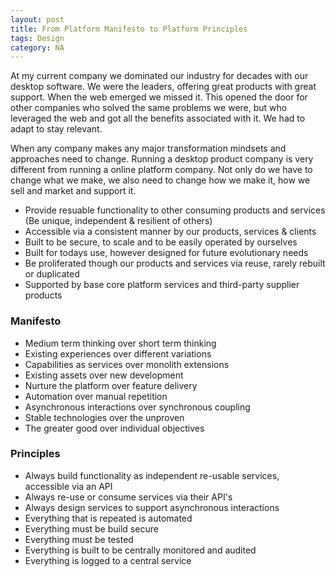 ```yaml
---
layout: post
title: From Platform Manifesto to Platform Principles  
tags: Design
category: NA
---
```

At my current company we dominated our industry for decades with our desktop software. We were the leaders, offering great products with great support. When the web emerged we missed it. This opened the door for other companies who solved the same problems we were, but who leveraged the web and got all the benefits associated with it. We had to adapt to stay relevant.

When any company makes any major transformation mindsets and approaches need to change. Running a desktop product company is very different from running a online platform company. Not only do we have to change what we make, we also need to change how we make it, how we sell and market and support it.


- Provide resuable functionality to other consuming products and services (Be unique, independent & resilient of others)  
- Accessible via a consistent manner by our products, services & clients 
- Built to be secure, to scale and to be easily operated by ourselves  
- Built for todays use, however designed for future evolutionary needs  
- Be proliferated though our products and services via reuse, rarely rebuilt or duplicated
- Supported by base core platform services and third-party supplier products  

### Manifesto

- Medium term thinking over short term thinking  
- Existing experiences over different variations  
- Capabilities as services over monolith extensions  
- Existing assets over new development  
- Nurture the platform over feature delivery  
- Automation over manual repetition  
- Asynchronous interactions over synchronous coupling  
- Stable technologies over the unproven  
- The greater good over individual objectives

### Principles 

- Always build functionality as independent re-usable services, accessible via an API
- Always re-use or consume services via their API's  
- Always design services to support asynchronous interactions  
- Everything that is repeated is automated  
- Everything must be build secure  
- Everything must be tested  
- Everything is built to be centrally monitored and audited  
- Everything is logged to a central service  


